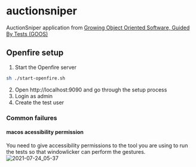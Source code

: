 # auctionsniper
AuctionSniper application from [Growing Object Oriented Software, Guided By Tests (GOOS)](http://www.growing-object-oriented-software.com/)

## Openfire setup
1. Start the Openfire server
```sh
sh ./start-openfire.sh
```
2. Open http://localhost:9090 and go through the setup process
3. Login as admin
4. Create the test user

### Common failures

#### macos acessibility permission

You need to give accessibility permissions to the tool you are using to run the tests so that windowlicker can perform the gestures.
![2021-07-24_05-37](https://user-images.githubusercontent.com/9938253/126862931-da5b09f3-b81c-4d92-8a9b-55ffd6e1ca5a.png)
